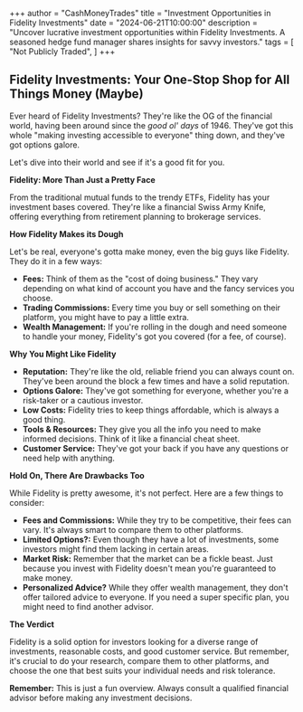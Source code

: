 +++
author = "CashMoneyTrades"
title = "Investment Opportunities in Fidelity Investments"
date = "2024-06-21T10:00:00"
description = "Uncover lucrative investment opportunities within Fidelity Investments. A seasoned hedge fund manager shares insights for savvy investors."
tags = [
    "Not Publicly Traded",
]
+++
        


## Fidelity Investments: Your One-Stop Shop for All Things Money (Maybe)

Ever heard of Fidelity Investments?  They're like the OG of the financial world, having been around since the *good ol' days* of 1946.  They've got this whole "making investing accessible to everyone" thing down, and they've got options galore. 

Let's dive into their world and see if it's a good fit for you.

**Fidelity: More Than Just a Pretty Face**

From the traditional mutual funds to the trendy ETFs, Fidelity has your investment bases covered.  They're like a financial Swiss Army Knife, offering everything from retirement planning to brokerage services. 

**How Fidelity Makes its Dough**

Let's be real, everyone's gotta make money, even the big guys like Fidelity.  They do it in a few ways:

* **Fees:**  Think of them as the "cost of doing business."  They vary depending on what kind of account you have and the fancy services you choose.
* **Trading Commissions:** Every time you buy or sell something on their platform, you might have to pay a little extra.  
* **Wealth Management:** If you're rolling in the dough and need someone to handle your money, Fidelity's got you covered (for a fee, of course).

**Why You Might Like Fidelity**

* **Reputation:**  They're like the old, reliable friend you can always count on.  They've been around the block a few times and have a solid reputation.
* **Options Galore:**  They've got something for everyone, whether you're a risk-taker or a cautious investor.
* **Low Costs:**  Fidelity tries to keep things affordable, which is always a good thing. 
* **Tools & Resources:**  They give you all the info you need to make informed decisions. Think of it like a financial cheat sheet. 
* **Customer Service:**  They've got your back if you have any questions or need help with anything. 

**Hold On, There Are Drawbacks Too**

While Fidelity is pretty awesome, it's not perfect.  Here are a few things to consider:

* **Fees and Commissions:**  While they try to be competitive, their fees can vary.  It's always smart to compare them to other platforms.
* **Limited Options?:**  Even though they have a lot of investments, some investors might find them lacking in certain areas. 
* **Market Risk:** Remember that the market can be a fickle beast. Just because you invest with Fidelity doesn't mean you're guaranteed to make money.
* **Personalized Advice?**  While they offer wealth management, they don't offer tailored advice to everyone. If you need a super specific plan, you might need to find another advisor. 

**The Verdict**

Fidelity is a solid option for investors looking for a diverse range of investments, reasonable costs, and good customer service.  But remember, it's crucial to do your research, compare them to other platforms, and choose the one that best suits your individual needs and risk tolerance.  

**Remember:**  This is just a fun overview.  Always consult a qualified financial advisor before making any investment decisions. 

        